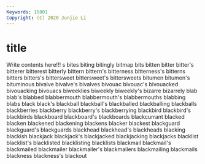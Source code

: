 ```yaml
---
Keywords: 15801
Copyright: (C) 2020 Junjie Li
---
```


# title

Write contents here!!!
s 
bites 
biting 
bitingly
bitmap 
bits 
bitten 
bitter 
bitter's 
bitterer 
bitterest 
bitterly 
bittern 
bittern's
bitterness 
bitterness's 
bitterns 
bitters 
bitters's 
bittersweet 
bittersweet's 
bittersweets 
bitumen 
bitumen's
bituminous 
bivalve 
bivalve's 
bivalves 
bivouac 
bivouac's 
bivouacked 
bivouacking 
bivouacs 
biweeklies
biweekly 
biweekly's 
bizarre 
bizarrely 
blab 
blab's 
blabbed 
blabbermouth 
blabbermouth's 
blabbermouths
blabbing 
blabs 
black 
black's 
blackball 
blackball's 
blackballed 
blackballing 
blackballs 
blackberries
blackberry 
blackberry's 
blackberrying 
blackbird 
blackbird's 
blackbirds 
blackboard 
blackboard's 
blackboards 
blackcurrant
blacked 
blacken 
blackened 
blackening 
blackens 
blacker 
blackest 
blackguard 
blackguard's 
blackguards
blackhead 
blackhead's 
blackheads 
blacking 
blackish 
blackjack 
blackjack's 
blackjacked 
blackjacking 
blackjacks
blacklist 
blacklist's 
blacklisted 
blacklisting 
blacklists 
blackmail 
blackmail's 
blackmailed 
blackmailer 
blackmailer's
blackmailers 
blackmailing 
blackmails 
blackness 
blackness's 
blackout 
